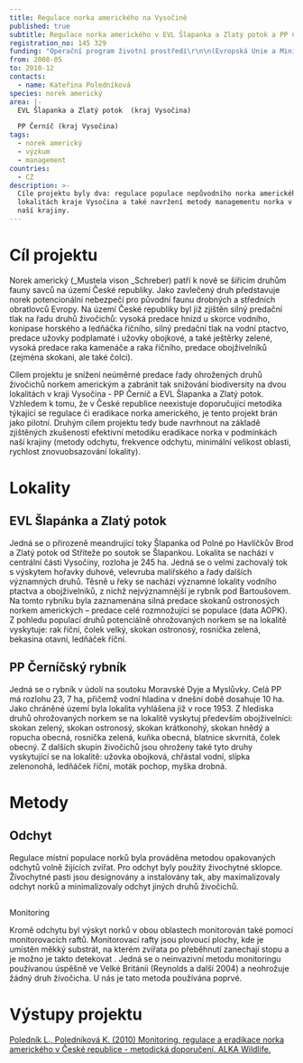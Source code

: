 ```yaml
---
title: Regulace norka amerického na Vysočině
published: true
subtitle: Regulace norka amerického v EVL Šlapanka a Zlatý potok a PP Černíč
registration_no: 145 329
funding: "Operační program životní prostředí\r\n\n(Evropská Unie a Ministerstvo životního prostředí České republiky)\n\n![](/media/banner-opzp_erdf_cmyk.jpg)\n\nPodporováno z Evropského fondu pro regionální rozvoj"
from: 2008-05
to: 2010-12
contacts:
  - name: Kateřina Poledníková
species: norek americký
area: |-
  EVL Šlapanka a Zlatý potok  (kraj Vysočina)

  PP Černíč (kraj Vysočina)
tags:
  - norek americký
  - výzkum
  - management
countries:
  - CZ
description: >-
  Cíle projektu byly dva: regulace populace nepůvodního norka amerického na dvou
  lokalitách kraje Vysočina a také navržení metody managementu norka v prostředí
  naší krajiny.
---
```

# Cíl projektu

Norek americký (_Mustela vison _Schreber) patří k nově se šířícím druhům fauny savců na území České republiky. Jako zavlečený druh představuje norek potencionální nebezpečí pro původní faunu drobných a středních obratlovců Evropy. Na území České republiky byl již zjištěn silný predační tlak na řadu druhů živočichů: vysoká predace hnízd u skorce vodního, konipase horského a ledňáčka říčního, silný predační tlak na vodní ptactvo, predace užovky podplamaté i užovky obojkové, a také ještěrky zelené, vysoká predace raka kamenáče a raka říčního, predace obojživelníků (zejména skokani, ale také čolci).

Cílem projektu je snížení neúměrné predace řady ohrožených druhů živočichů norkem americkým a zabránit tak snižování biodiversity na dvou lokalitách v kraji Vysočina - PP Černíč a EVL Šlapanka a Zlatý potok. Vzhledem k tomu, že v České republice neexistuje doporučující metodika týkající se regulace či eradikace norka amerického, je tento projekt brán jako pilotní. Druhým cílem projektu tedy bude navrhnout na základě zjištěných zkušeností efektivní metodiku eradikace norka v podmínkách naší krajiny (metody odchytu, frekvence odchytu, minimální velikost oblasti, rychlost znovuobsazování lokality). 

# Lokality

## EVL Šlapánka a Zlatý potok

Jedná se o přirozeně meandrující toky Šlapanka od Polné po Havlíčkův Brod a Zlatý potok od Stříteže po soutok se Šlapankou. Lokalita se nachází v centrální části Vysočiny, rozloha je 245 ha. Jedná se o velmi zachovalý tok s výskytem hořavky duhové, velevruba malířského a řady dalších významných druhů. Těsně u řeky se nachází významné lokality vodního ptactva a obojživelníků, z nichž nejvýznamnější je rybník pod Bartoušovem. Na tomto rybníku byla zaznamenána silná predace skokanů ostronosých norkem amerických – predace celé rozmnožující se populace (data AOPK). Z pohledu populací druhů potenciálně ohrožovaných norkem se na lokalitě vyskytuje: rak říční, čolek velký, skokan ostronosý, rosnička zelená, bekasina otavní, ledňáček říční. 

## PP Černíčský rybník

Jedná se o rybník v údolí na soutoku Moravské Dyje a Myslůvky. Celá PP má rozlohu 23, 7 ha, přičemž vodní hladina v dnešní době dosahuje 10 ha. Jako chráněné území byla lokalita vyhlášena již v roce 1953. Z hlediska druhů ohrožovaných norkem se na lokalitě vyskytuj především obojživelníci: skokan zelený, skokan ostronosý, skokan krátkonohý, skokan hnědý a ropucha obecná, rosnička zelená, kuňka obecná, blatnice skvrnitá, čolek obecný. Z dalších skupin živočichů jsou ohroženy také tyto druhy vyskytující se na lokalitě: užovka obojková, chřástal vodní, slípka zelenonohá, ledňáček říční, moták pochop, myška drobná. 

# Metody

## Odchyt

Regulace místní populace norků byla prováděna metodou opakovaných odchytů volně žijících zvířat. Pro odchyt byly použity živochytné sklopce. Živochytné pasti jsou designovány a instalovány tak, aby maximalizovaly odchyt norků a minimalizovaly odchyt jiných druhů živočichů. 

## Monitoring

Kromě odchytu byl výskyt norků v obou oblastech monitorován také pomocí monitorovacích raftů. Monitorovací rafty jsou plovoucí plochy, kde je umístěn měkký substrát, na kterém zvířata po přeběhnutí zanechají stopu a je možno je takto detekovat . Jedná se o neinvazivní metodu monitoringu používanou úspěšně ve Velké Británii (Reynolds a další 2004) a neohrožuje žádný druh živočicha. U nás je tato metoda používána poprvé. 

# Výstupy projektu

[Poledník L., Poledníková K. (2010) Monitoring, regulace a eradikace norka amerického v České republice - metodická doporučení. ALKA Wildlife.](/publications/monitoring-regulace-a-eradikace-norka-amerického-v-české-republice-metodická-doporučení)
